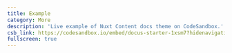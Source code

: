```yaml
---
title: Example
category: More
description: 'Live example of Nuxt Content docs theme on CodeSandbox.'
csb_link: https://codesandbox.io/embed/docus-starter-1xsm7?hidenavigation=1&theme=dark
fullscreen: true
---
```


<code-sandbox :src="csb_link"></code-sandbox>
